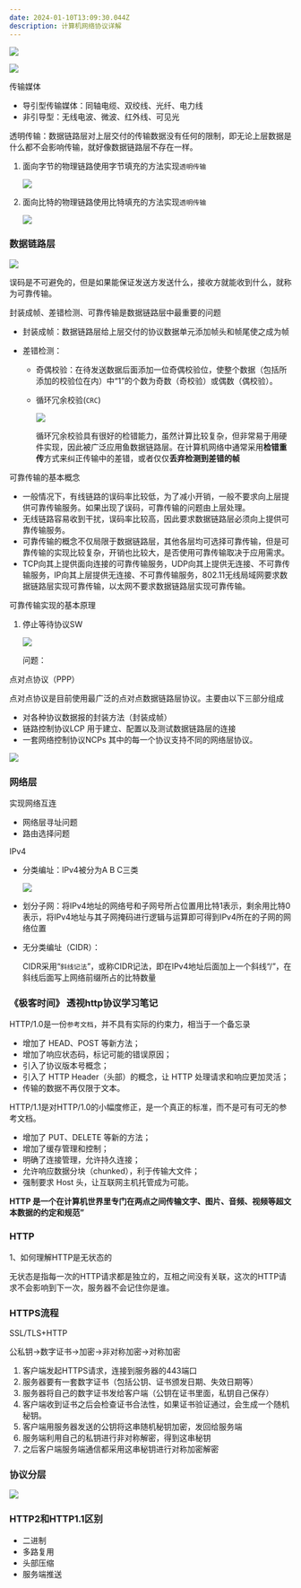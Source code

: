 ```yaml
---
date: 2024-01-10T13:09:30.044Z
description: 计算机网络协议详解
---
```


![](https://cdn.jsdelivr.net/gh/kevin-lier/picgo/img/20220224161348.png)

![](https://cdn.jsdelivr.net/gh/kevin-lier/picgo/img/20220224163715.png)

传输媒体

- 导引型传输媒体：同轴电缆、双绞线、光纤、电力线
- 非引导型：无线电波、微波、红外线、可见光

透明传输：数据链路层对上层交付的传输数据没有任何的限制，即无论上层数据是什么都不会影响传输，就好像数据链路层不存在一样。

1. 面向字节的物理链路使用字节填充的方法实现`透明传输`

   ![](https://cdn.jsdelivr.net/gh/kevin-lier/picgo/img/20220226095128.png)

2. 面向比特的物理链路使用比特填充的方法实现`透明传输`

   ![](https://cdn.jsdelivr.net/gh/kevin-lier/picgo/img/20220226095146.png)

### 数据链路层

![](https://cdn.jsdelivr.net/gh/kevin-lier/picgo/img/20220226093215.png)

误码是不可避免的，但是如果能保证发送方发送什么，接收方就能收到什么，就称为可靠传输。

封装成帧、差错检测、可靠传输是数据链路层中最重要的问题

- 封装成帧：数据链路层给上层交付的协议数据单元添加帧头和帧尾使之成为帧

- 差错检测：

  - 奇偶校验：在待发送数据后面添加一位奇偶校验位，使整个数据（包括所添加的校验位在内）中“1”的个数为奇数（奇校验）或偶数（偶校验）。

  - 循环冗余校验(`CRC`)

    ![](https://cdn.jsdelivr.net/gh/kevin-lier/picgo/img/20220226101446.png)

    循环冗余校验具有很好的检错能力，虽然计算比较复杂，但非常易于用硬件实现，因此被广泛应用鱼数据链路层。在计算机网络中通常采用**检错重传**方式来纠正传输中的差错，或者仅仅**丢弃检测到差错的帧**

可靠传输的基本概念

- 一般情况下，有线链路的误码率比较低，为了减小开销，一般不要求向上层提供可靠传输服务。如果出现了误码，可靠传输的问题由上层处理。
- 无线链路容易收到干扰，误码率比较高，因此要求数据链路层必须向上提供可靠传输服务。
- 可靠传输的概念不仅局限于数据链路层，其他各层均可选择可靠传输，但是可靠传输的实现比较复杂，开销也比较大，是否使用可靠传输取决于应用需求。
- TCP向其上提供面向连接的可靠传输服务，UDP向其上提供无连接、不可靠传输服务，IP向其上层提供无连接、不可靠传输服务，802.11无线局域网要求数据链路层实现可靠传输，以太网不要求数据链路层实现可靠传输。

可靠传输实现的基本原理

1. 停止等待协议SW

   ![](https://cdn.jsdelivr.net/gh/kevin-lier/picgo/img/20220226231249.png)

   问题：

   



点对点协议（PPP）

点对点协议是目前使用最广泛的点对点数据链路层协议。主要由以下三部分组成

- 对各种协议数据报的封装方法（封装成帧）
- 链路控制协议LCP    用于建立、配置以及测试数据链路层的连接
- 一套网络控制协议NCPs   其中的每一个协议支持不同的网络层协议。



![](https://cdn.jsdelivr.net/gh/kevin-lier/picgo/img/20220227091143.png)

### 网络层

实现网络互连

- 网络层寻址问题
- 路由选择问题

IPv4

- 分类编址：IPv4被分为A  B  C三类

  ![](https://cdn.jsdelivr.net/gh/kevin-lier/picgo/img/20220301144901.png)

- 划分子网：将IPv4地址的网络号和子网号所占位置用比特1表示，剩余用比特0表示，将IPv4地址与其子网掩码进行逻辑与运算即可得到IPv4所在的子网的网络位置

- 无分类编址（CIDR）：

  CIDR采用“`斜线记法`”，或称CIDR记法，即在IPv4地址后面加上一个斜线“/”，在斜线后面写上网络前缀所占的比特数量

  
  

### 《极客时间》 透视http协议学习笔记

HTTP/1.0是一份`参考文档`，并不具有实际的约束力，相当于一个备忘录

- 增加了 HEAD、POST 等新方法；
- 增加了响应状态码，标记可能的错误原因；
- 引入了协议版本号概念；
- 引入了 HTTP Header（头部）的概念，让 HTTP 处理请求和响应更加灵活；
- 传输的数据不再仅限于文本。

HTTP/1.1是对HTTP/1.0的小幅度修正，是一个真正的标准，而不是可有可无的参考文档。

- 增加了 PUT、DELETE 等新的方法；
- 增加了缓存管理和控制；
- 明确了连接管理，允许持久连接；
- 允许响应数据分块（chunked），利于传输大文件；
- 强制要求 Host 头，让互联网主机托管成为可能。

**HTTP 是一个在计算机世界里专门在两点之间传输文字、图片、音频、视频等超文本数据的约定和规范”**

### HTTP

1、如何理解HTTP是无状态的

无状态是指每一次的HTTP请求都是独立的，互相之间没有关联，这次的HTTP请求不会影响到下一次，服务器不会记住你是谁。

### HTTPS流程

SSL/TLS+HTTP

公私钥->数字证书->加密->非对称加密->对称加密

1. 客户端发起HTTPS请求，连接到服务器的443端口
2. 服务器要有一套数字证书（包括公钥、证书颁发日期、失效日期等）
3. 服务器将自己的数字证书发给客户端（公钥在证书里面，私钥自己保存）
4. 客户端收到证书之后会检查证书合法性，如果证书验证通过，会生成一个随机秘钥。
5. 客户端用服务器发送的公钥将这串随机秘钥加密，发回给服务端
6. 服务端利用自己的私钥进行非对称解密，得到这串秘钥
7. 之后客户端服务端通信都采用这串秘钥进行对称加密解密

### 协议分层

![](https://cdn.jsdelivr.net/gh/yuusheng/picgo/img/20221005204408.png)





### HTTP2和HTTP1.1区别

- 二进制
- 多路复用
- 头部压缩
- 服务端推送

